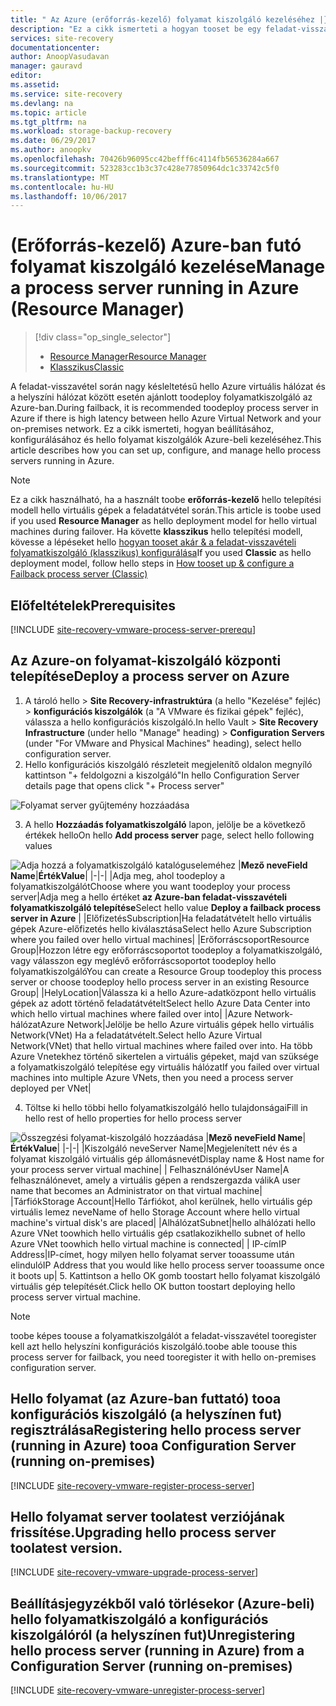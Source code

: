 ```yaml
---
title: " Az Azure (erőforrás-kezelő) folyamat kiszolgáló kezeléséhez |} Microsoft Docs"
description: "Ez a cikk ismerteti a hogyan tooset be egy feladat-visszavétel feldolgozni a kiszolgáló (Resource Manager) az Azure-ban."
services: site-recovery
documentationcenter: 
author: AnoopVasudavan
manager: gauravd
editor: 
ms.assetid: 
ms.service: site-recovery
ms.devlang: na
ms.topic: article
ms.tgt_pltfrm: na
ms.workload: storage-backup-recovery
ms.date: 06/29/2017
ms.author: anoopkv
ms.openlocfilehash: 70426b96095cc42befff6c4114fb56536284a667
ms.sourcegitcommit: 523283cc1b3c37c428e77850964dc1c33742c5f0
ms.translationtype: MT
ms.contentlocale: hu-HU
ms.lasthandoff: 10/06/2017
---
```

# <a name="manage-a-process-server-running-in-azure-resource-manager"></a><span data-ttu-id="66ac3-103">(Erőforrás-kezelő) Azure-ban futó folyamat kiszolgáló kezelése</span><span class="sxs-lookup"><span data-stu-id="66ac3-103">Manage a process server running in Azure (Resource Manager)</span></span>
> [!div class="op_single_selector"]
> * [<span data-ttu-id="66ac3-104">Resource Manager</span><span class="sxs-lookup"><span data-stu-id="66ac3-104">Resource Manager</span></span>](./site-recovery-vmware-setup-azure-ps-resource-manager.md)
> * [<span data-ttu-id="66ac3-105">Klasszikus</span><span class="sxs-lookup"><span data-stu-id="66ac3-105">Classic </span></span>](./site-recovery-vmware-setup-azure-ps-classic.md)

<span data-ttu-id="66ac3-106">A feladat-visszavétel során nagy késleltetésű hello Azure virtuális hálózat és a helyszíni hálózat között esetén ajánlott toodeploy folyamatkiszolgáló az Azure-ban.</span><span class="sxs-lookup"><span data-stu-id="66ac3-106">During failback, it is recommended toodeploy process server in Azure if there is high latency between hello Azure Virtual Network and your on-premises network.</span></span> <span data-ttu-id="66ac3-107">Ez a cikk ismerteti, hogyan beállításához, konfigurálásához és hello folyamat kiszolgálók Azure-beli kezeléséhez.</span><span class="sxs-lookup"><span data-stu-id="66ac3-107">This article describes how you can set up, configure, and manage hello process servers running in Azure.</span></span>

> [!NOTE]
> <span data-ttu-id="66ac3-108">Ez a cikk használható, ha a használt toobe **erőforrás-kezelő** hello telepítési modell hello virtuális gépek a feladatátvétel során.</span><span class="sxs-lookup"><span data-stu-id="66ac3-108">This article is toobe used if you used **Resource Manager** as hello deployment model for hello virtual machines during failover.</span></span> <span data-ttu-id="66ac3-109">Ha követte **klasszikus** hello telepítési modell, kövesse a lépéseket hello [hogyan tooset akár & a feladat-visszavételi folyamatkiszolgáló (klasszikus) konfigurálása](./site-recovery-vmware-setup-azure-ps-classic.md)</span><span class="sxs-lookup"><span data-stu-id="66ac3-109">If you used **Classic** as hello deployment model, follow hello steps in [How tooset up & configure a Failback process server (Classic)](./site-recovery-vmware-setup-azure-ps-classic.md)</span></span>

## <a name="prerequisites"></a><span data-ttu-id="66ac3-110">Előfeltételek</span><span class="sxs-lookup"><span data-stu-id="66ac3-110">Prerequisites</span></span>

[!INCLUDE [site-recovery-vmware-process-server-prerequ](../../includes/site-recovery-vmware-azure-process-server-prereq.md)]

## <a name="deploy-a-process-server-on-azure"></a><span data-ttu-id="66ac3-111">Az Azure-on folyamat-kiszolgáló központi telepítése</span><span class="sxs-lookup"><span data-stu-id="66ac3-111">Deploy a process server on Azure</span></span>
1. <span data-ttu-id="66ac3-112">A tároló hello > **Site Recovery-infrastruktúra** (a hello "Kezelése" fejléc) > **konfigurációs kiszolgálók** (a "A VMware és fizikai gépek" fejléc), válassza a hello konfigurációs kiszolgáló.</span><span class="sxs-lookup"><span data-stu-id="66ac3-112">In hello Vault > **Site Recovery Infrastructure** (under hello "Manage" heading) > **Configuration Servers** (under "For VMware and Physical Machines" heading), select hello configuration server.</span></span>
2. <span data-ttu-id="66ac3-113">Hello konfigurációs kiszolgáló részleteit megjelenítő oldalon megnyíló kattintson "+ feldolgozni a kiszolgáló"</span><span class="sxs-lookup"><span data-stu-id="66ac3-113">In hello Configuration Server details page that opens click "+ Process server"</span></span>

  ![Folyamat server gyűjtemény hozzáadása](./media/site-recovery-vmware-setup-azure-ps-arm/add-ps.png)

3.  <span data-ttu-id="66ac3-115">A hello **Hozzáadás folyamatkiszolgáló** lapon, jelölje be a következő értékek hello</span><span class="sxs-lookup"><span data-stu-id="66ac3-115">On hello **Add process server** page, select hello following values</span></span>

  ![Adja hozzá a folyamatkiszolgáló katalóguseleméhez](./media/site-recovery-vmware-setup-azure-ps-arm/add-ps-page-1.png)
|<span data-ttu-id="66ac3-117">**Mező neve**</span><span class="sxs-lookup"><span data-stu-id="66ac3-117">**Field Name**</span></span>|<span data-ttu-id="66ac3-118">**Érték**</span><span class="sxs-lookup"><span data-stu-id="66ac3-118">**Value**</span></span>|
|-|-|
|<span data-ttu-id="66ac3-119">Adja meg, ahol toodeploy a folyamatkiszolgálót</span><span class="sxs-lookup"><span data-stu-id="66ac3-119">Choose where you want toodeploy your process server</span></span>|<span data-ttu-id="66ac3-120">Adja meg a hello értéket **az Azure-ban feladat-visszavételi folyamatkiszolgáló telepítése**</span><span class="sxs-lookup"><span data-stu-id="66ac3-120">Select hello value **Deploy a failback process server in Azure**</span></span> |
|<span data-ttu-id="66ac3-121">Előfizetés</span><span class="sxs-lookup"><span data-stu-id="66ac3-121">Subscription</span></span>|<span data-ttu-id="66ac3-122">Ha feladatátvételt hello virtuális gépek Azure-előfizetés hello kiválasztása</span><span class="sxs-lookup"><span data-stu-id="66ac3-122">Select hello Azure Subscription where you failed over hello virtual machines</span></span>|
|<span data-ttu-id="66ac3-123">Erőforráscsoport</span><span class="sxs-lookup"><span data-stu-id="66ac3-123">Resource Group</span></span>|<span data-ttu-id="66ac3-124">Hozzon létre egy erőforráscsoportot toodeploy a folyamatkiszolgáló, vagy válasszon egy meglévő erőforráscsoportot toodeploy hello folyamatkiszolgáló</span><span class="sxs-lookup"><span data-stu-id="66ac3-124">You can create a Resource Group toodeploy this process server or choose toodeploy hello process server in an existing Resource Group</span></span>|
|<span data-ttu-id="66ac3-125">Hely</span><span class="sxs-lookup"><span data-stu-id="66ac3-125">Location</span></span>|<span data-ttu-id="66ac3-126">Válassza ki a hello Azure-adatközpont hello virtuális gépek az adott történő feladatátvételt</span><span class="sxs-lookup"><span data-stu-id="66ac3-126">Select hello Azure Data Center into which hello virtual machines where failed over into</span></span>|
|<span data-ttu-id="66ac3-127">Azure Network-hálózat</span><span class="sxs-lookup"><span data-stu-id="66ac3-127">Azure Network</span></span>|<span data-ttu-id="66ac3-128">Jelölje be hello Azure virtuális gépek hello virtuális Network(VNet) Ha a feladatátvételt.</span><span class="sxs-lookup"><span data-stu-id="66ac3-128">Select hello Azure Virtual Network(VNet) that hello virtual machines where failed over into.</span></span> <span data-ttu-id="66ac3-129">Ha több Azure Vnetekhez történő sikertelen a virtuális gépeket, majd van szüksége a folyamatkiszolgáló telepítése egy virtuális hálózat</span><span class="sxs-lookup"><span data-stu-id="66ac3-129">If you failed over virtual machines into multiple Azure VNets, then you need a process server deployed per VNet</span></span>|

4. <span data-ttu-id="66ac3-130">Töltse ki hello többi hello folyamatkiszolgáló hello tulajdonságai</span><span class="sxs-lookup"><span data-stu-id="66ac3-130">Fill in hello rest of hello properties for hello process server</span></span>

  ![Összegzési folyamat-kiszolgáló hozzáadása](./media/site-recovery-vmware-setup-azure-ps-arm/add-ps-page-2.png)
|<span data-ttu-id="66ac3-132">**Mező neve**</span><span class="sxs-lookup"><span data-stu-id="66ac3-132">**Field Name**</span></span>|<span data-ttu-id="66ac3-133">**Érték**</span><span class="sxs-lookup"><span data-stu-id="66ac3-133">**Value**</span></span>|
|-|-|
|<span data-ttu-id="66ac3-134">Kiszolgáló neve</span><span class="sxs-lookup"><span data-stu-id="66ac3-134">Server Name</span></span>|<span data-ttu-id="66ac3-135">Megjelenített név és a folyamat kiszolgáló virtuális gép állomásnevét</span><span class="sxs-lookup"><span data-stu-id="66ac3-135">Display name & Host name for your process server virtual machine</span></span>|
| <span data-ttu-id="66ac3-136">Felhasználónév</span><span class="sxs-lookup"><span data-stu-id="66ac3-136">User Name</span></span>|<span data-ttu-id="66ac3-137">A felhasználónevet, amely a virtuális gépen a rendszergazda válik</span><span class="sxs-lookup"><span data-stu-id="66ac3-137">A user name that becomes an Administrator on that virtual machine</span></span>|
|<span data-ttu-id="66ac3-138">Tárfiók</span><span class="sxs-lookup"><span data-stu-id="66ac3-138">Storage Account</span></span>|<span data-ttu-id="66ac3-139">Hello Tárfiókot, ahol kerülnek, hello virtuális gép virtuális lemez neve</span><span class="sxs-lookup"><span data-stu-id="66ac3-139">Name of hello Storage Account where hello virtual machine's virtual disk's are placed</span></span>|
|<span data-ttu-id="66ac3-140">Alhálózat</span><span class="sxs-lookup"><span data-stu-id="66ac3-140">Subnet</span></span>|<span data-ttu-id="66ac3-141">hello alhálózati hello Azure VNet toowhich hello virtuális gép csatlakozik</span><span class="sxs-lookup"><span data-stu-id="66ac3-141">hello subnet of hello Azure VNet toowhich hello virtual machine is connected</span></span>|
| <span data-ttu-id="66ac3-142">IP-cím</span><span class="sxs-lookup"><span data-stu-id="66ac3-142">IP Address</span></span>|<span data-ttu-id="66ac3-143">IP-címet, hogy milyen hello folyamat server tooassume után elinduló</span><span class="sxs-lookup"><span data-stu-id="66ac3-143">IP Address that you would like hello process server tooassume once it boots up</span></span>|
5. <span data-ttu-id="66ac3-144">Kattintson a hello OK gomb toostart hello folyamat kiszolgáló virtuális gép telepítését.</span><span class="sxs-lookup"><span data-stu-id="66ac3-144">Click hello OK button toostart deploying hello process server virtual machine.</span></span>

> [!NOTE]
> <span data-ttu-id="66ac3-145">toobe képes toouse a folyamatkiszolgálót a feladat-visszavétel tooregister kell azt hello helyszíni konfigurációs kiszolgáló.</span><span class="sxs-lookup"><span data-stu-id="66ac3-145">toobe able toouse this process server for failback, you need tooregister it with hello on-premises configuration server.</span></span>

## <a name="registering-hello-process-server-running-in-azure-tooa-configuration-server-running-on-premises"></a><span data-ttu-id="66ac3-146">Hello folyamat (az Azure-ban futtató) tooa konfigurációs kiszolgáló (a helyszínen fut) regisztrálása</span><span class="sxs-lookup"><span data-stu-id="66ac3-146">Registering hello process server (running in Azure) tooa Configuration Server (running on-premises)</span></span>

[!INCLUDE [site-recovery-vmware-register-process-server](../../includes/site-recovery-vmware-register-process-server.md)]

## <a name="upgrading-hello-process-server-toolatest-version"></a><span data-ttu-id="66ac3-147">Hello folyamat server toolatest verziójának frissítése.</span><span class="sxs-lookup"><span data-stu-id="66ac3-147">Upgrading hello process server toolatest version.</span></span>

[!INCLUDE [site-recovery-vmware-upgrade-process-server](../../includes/site-recovery-vmware-upgrade-process-server.md)]

## <a name="unregistering-hello-process-server-running-in-azure-from-a-configuration-server-running-on-premises"></a><span data-ttu-id="66ac3-148">Beállításjegyzékből való törlésekor (Azure-beli) hello folyamatkiszolgáló a konfigurációs kiszolgálóról (a helyszínen fut)</span><span class="sxs-lookup"><span data-stu-id="66ac3-148">Unregistering hello process server (running in Azure) from a Configuration Server (running on-premises)</span></span>

[!INCLUDE [site-recovery-vmware-unregister-process-server](../../includes/site-recovery-vmware-unregister-process-server.md)]
